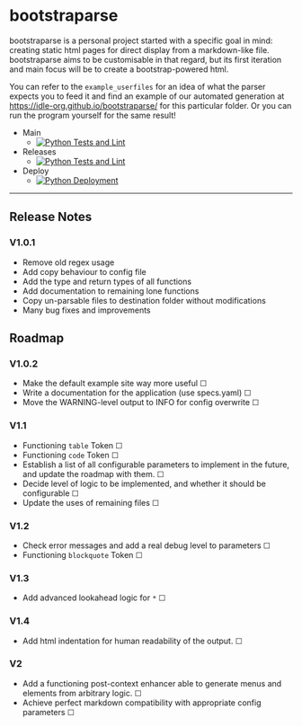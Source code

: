 # bootstraparse
bootstraparse is a personal project started with a specific goal in mind: creating static html pages for direct display from a markdown-like file.
bootstraparse aims to be customisable in that regard, but its first iteration and main focus will be to create a bootstrap-powered html.


You can refer to the `example_userfiles` for an idea of what the parser expects you to feed it and find an example of our automated generation at https://idle-org.github.io/bootstraparse/ for this particular folder. Or you can run the program yourself for the same result!

- Main
  - [![Python Tests and Lint](https://github.com/idle-org/bootstraparse/actions/workflows/python-tests.yml/badge.svg?branch=main)](https://github.com/idle-org/bootstraparse/actions/workflows/python-tests.yml)
- Releases
  - [![Python Tests and Lint](https://github.com/idle-org/bootstraparse/actions/workflows/python-tests.yml/badge.svg?branch=develop)](https://github.com/idle-org/bootstraparse/actions/workflows/python-tests.yml)
- Deploy
  - [![Python Deployment](https://github.com/idle-org/bootstraparse/actions/workflows/python-deploy.yml/badge.svg)](https://github.com/idle-org/bootstraparse/actions/workflows/python-deploy.yml)
---
## Release Notes
### V1.0.1
- Remove old regex usage
- Add copy behaviour to config file
- Add the type and return types of all functions
- Add documentation to remaining lone functions
- Copy un-parsable files to destination folder without modifications
- Many bug fixes and improvements

## Roadmap
### V1.0.2
- Make the default example site way more useful ☐
- Write a documentation for the application (use specs.yaml) ☐
- Move the WARNING-level output to INFO for config overwrite ☐

### V1.1
- Functioning `table` Token ☐
- Functioning `code` Token ☐
- Establish a list of all configurable parameters to implement in the future, and update the roadmap with them. ☐
- Decide level of logic to be implemented, and whether it should be configurable ☐
- Update the uses of remaining files ☐


### V1.2
- Check error messages and add a real debug level to parameters ☐
- Functioning `blockquote` Token ☐

### V1.3
- Add advanced lookahead logic for `*` ☐

### V1.4
- Add html indentation for human readability of the output. ☐

### V2
- Add a functioning post-context enhancer able to generate menus and elements from arbitrary logic. ☐
- Achieve perfect markdown compatibility with appropriate config parameters ☐
